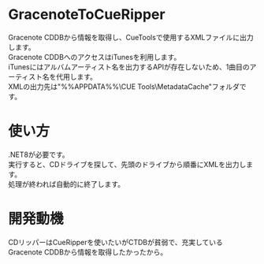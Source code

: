 # GracenoteToCueRipper
Gracenote CDDBから情報を取得し、CueToolsで使用するXMLファイルに出力します。  
Gracenote CDDBへのアクセスはiTunesを利用します。  
iTunesにはアルバムアーティスト名を出力するAPIが存在しないため、1曲目のアーティスト名を代用します。  
XMLの出力先は"%%APPDATA%%\CUE Tools\MetadataCache\"フォルダです。

# 使い方
.NET8が必要です。  
実行すると、CDドライブを探して、先頭のドライブから順番にXMLを出力します。  
処理が終われば自動的に終了します。

# 開発動機
CDリッパーはCueRipperを使いたいがCTDBが貧弱で、充実しているGracenote CDDBから情報を取得したかったから。
